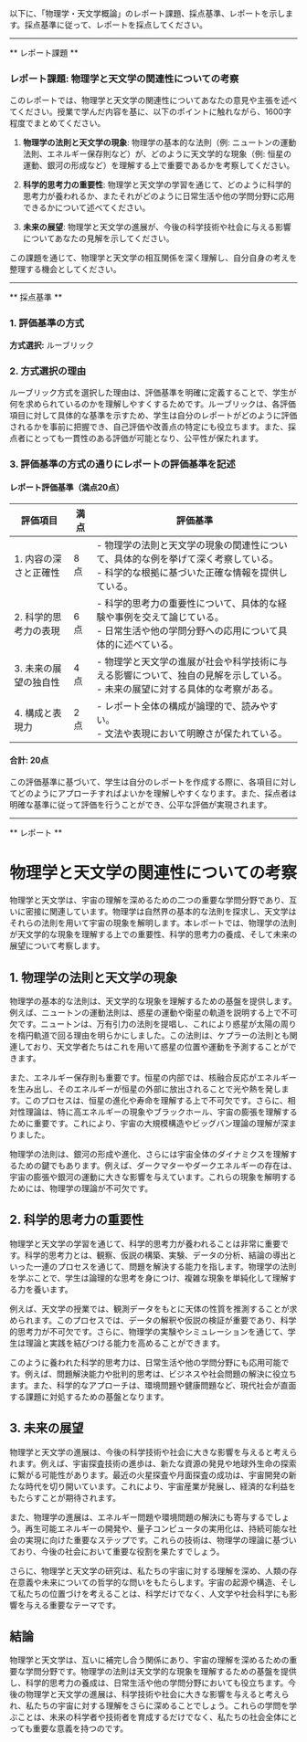 以下に、「物理学・天文学概論」のレポート課題、採点基準、レポートを示します。採点基準に従って、レポートを採点してください。

---------------------------------------
** レポート課題 **

### レポート課題: 物理学と天文学の関連性についての考察

このレポートでは、物理学と天文学の関連性についてあなたの意見や主張を述べてください。授業で学んだ内容を基に、以下のポイントに触れながら、1600字程度でまとめてください。

1. **物理学の法則と天文学の現象**: 物理学の基本的な法則（例: ニュートンの運動法則、エネルギー保存則など）が、どのように天文学的な現象（例: 恒星の運動、銀河の形成など）を理解する上で重要であるかを考察してください。

2. **科学的思考力の重要性**: 物理学と天文学の学習を通じて、どのように科学的思考力が養われるか、またそれがどのように日常生活や他の学問分野に応用できるかについて述べてください。

3. **未来の展望**: 物理学と天文学の進展が、今後の科学技術や社会に与える影響についてあなたの見解を示してください。

この課題を通じて、物理学と天文学の相互関係を深く理解し、自分自身の考えを整理する機会としてください。

---------------------------------------
** 採点基準 **

### 1. 評価基準の方式
**方式選択:** ルーブリック

### 2. 方式選択の理由
ルーブリック方式を選択した理由は、評価基準を明確に定義することで、学生が何を求められているのかを理解しやすくするためです。ルーブリックは、各評価項目に対して具体的な基準を示すため、学生は自分のレポートがどのように評価されるかを事前に把握でき、自己評価や改善点の特定にも役立ちます。また、採点者にとっても一貫性のある評価が可能となり、公平性が保たれます。

### 3. 評価基準の方式の通りにレポートの評価基準を記述

#### レポート評価基準（満点20点）

| 評価項目                     | 満点 | 評価基準                                                                                     |
|------------------------------|------|----------------------------------------------------------------------------------------------|
| 1. 内容の深さと正確性       | 8点  | - 物理学の法則と天文学の現象の関連性について、具体的な例を挙げて深く考察している。<br>- 科学的な根拠に基づいた正確な情報を提供している。 |
| 2. 科学的思考力の表現       | 6点  | - 科学的思考力の重要性について、具体的な経験や事例を交えて論じている。<br>- 日常生活や他の学問分野への応用について具体的に述べている。 |
| 3. 未来の展望の独自性       | 4点  | - 物理学と天文学の進展が社会や科学技術に与える影響について、独自の見解を示している。<br>- 未来の展望に対する具体的な考察がある。 |
| 4. 構成と表現力             | 2点  | - レポート全体の構成が論理的で、読みやすい。<br>- 文法や表現において明瞭さが保たれている。 |

#### 合計: 20点

この評価基準に基づいて、学生は自分のレポートを作成する際に、各項目に対してどのようにアプローチすればよいかを理解しやすくなります。また、採点者は明確な基準に従って評価を行うことができ、公平な評価が実現されます。

---------------------------------------
** レポート **
# 物理学と天文学の関連性についての考察

物理学と天文学は、宇宙の理解を深めるための二つの重要な学問分野であり、互いに密接に関連しています。物理学は自然界の基本的な法則を探求し、天文学はそれらの法則を用いて宇宙の現象を解明します。本レポートでは、物理学の法則が天文学的な現象を理解する上での重要性、科学的思考力の養成、そして未来の展望について考察します。

## 1. 物理学の法則と天文学の現象

物理学の基本的な法則は、天文学的な現象を理解するための基盤を提供します。例えば、ニュートンの運動法則は、惑星の運動や衛星の軌道を説明する上で不可欠です。ニュートンは、万有引力の法則を提唱し、これにより惑星が太陽の周りを楕円軌道で回る理由を明らかにしました。この法則は、ケプラーの法則とも関連しており、天文学者たちはこれを用いて惑星の位置や運動を予測することができます。

また、エネルギー保存則も重要です。恒星の内部では、核融合反応がエネルギーを生み出し、そのエネルギーが恒星の外部に放出されることで光や熱を発します。このプロセスは、恒星の進化や寿命を理解する上で不可欠です。さらに、相対性理論は、特に高エネルギーの現象やブラックホール、宇宙の膨張を理解するために重要です。これにより、宇宙の大規模構造やビッグバン理論の理解が深まりました。

物理学の法則は、銀河の形成や進化、さらには宇宙全体のダイナミクスを理解するための鍵でもあります。例えば、ダークマターやダークエネルギーの存在は、宇宙の膨張や銀河の運動に大きな影響を与えています。これらの現象を解明するためには、物理学の理論が不可欠です。

## 2. 科学的思考力の重要性

物理学と天文学の学習を通じて、科学的思考力が養われることは非常に重要です。科学的思考力とは、観察、仮説の構築、実験、データの分析、結論の導出といった一連のプロセスを通じて、問題を解決する能力を指します。物理学の法則を学ぶことで、学生は論理的な思考を身につけ、複雑な現象を単純化して理解する力を養います。

例えば、天文学の授業では、観測データをもとに天体の性質を推測することが求められます。このプロセスでは、データの解釈や仮説の検証が重要であり、科学的思考力が不可欠です。さらに、物理学の実験やシミュレーションを通じて、学生は理論と実践を結びつける能力を高めることができます。

このように養われた科学的思考力は、日常生活や他の学問分野にも応用可能です。例えば、問題解決能力や批判的思考は、ビジネスや社会問題の解決に役立ちます。また、科学的なアプローチは、環境問題や健康問題など、現代社会が直面する課題に対処するための基盤となります。

## 3. 未来の展望

物理学と天文学の進展は、今後の科学技術や社会に大きな影響を与えると考えられます。例えば、宇宙探査技術の進歩は、新たな資源の発見や地球外生命の探索に繋がる可能性があります。最近の火星探査や月面探査の成功は、宇宙開発の新たな時代を切り開いています。これにより、宇宙産業が発展し、経済的な利益をもたらすことが期待されます。

また、物理学の進展は、エネルギー問題や環境問題の解決にも寄与するでしょう。再生可能エネルギーの開発や、量子コンピュータの実用化は、持続可能な社会の実現に向けた重要なステップです。これらの技術は、物理学の理論に基づいており、今後の社会において重要な役割を果たすでしょう。

さらに、物理学と天文学の研究は、私たちの宇宙に対する理解を深め、人類の存在意義や未来についての哲学的な問いをもたらします。宇宙の起源や構造、そして私たちの位置づけを考えることは、科学だけでなく、人文学や社会科学にも影響を与える重要なテーマです。

## 結論

物理学と天文学は、互いに補完し合う関係にあり、宇宙の理解を深めるための重要な学問分野です。物理学の法則は天文学的な現象を理解するための基盤を提供し、科学的思考力の養成は、日常生活や他の学問分野においても役立ちます。今後の物理学と天文学の進展は、科学技術や社会に大きな影響を与えると考えられ、私たちの宇宙に対する理解をさらに深めることでしょう。これらの学問を学ぶことは、未来の科学者や技術者を育成するだけでなく、私たちの社会全体にとっても重要な意義を持つのです。

